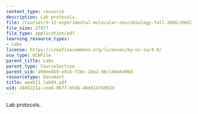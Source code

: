 ```yaml
---
content_type: resource
description: Lab protocols.
file: /courses/9-12-experimental-molecular-neurobiology-fall-2006/4945221acea60677b5db46dd1476952d_week11_lab09.pdf
file_size: 27977
file_type: application/pdf
learning_resource_types:
- Labs
license: https://creativecommons.org/licenses/by-nc-sa/4.0/
ocw_type: OCWFile
parent_title: Labs
parent_type: CourseSection
parent_uid: d98ee8b9-e9cb-f2bc-24a2-96c146eb496d
resourcetype: Document
title: week11_lab09.pdf
uid: 4945221a-cea6-0677-b5db-46dd1476952d
---
```

Lab protocols.